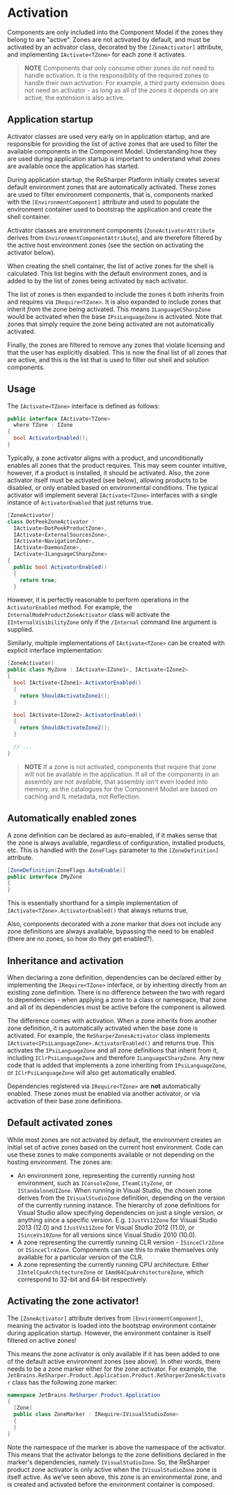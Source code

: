 # Activation

Components are only included into the Component Model if the zones they belong to are "active". Zones are not activated by default, and must be activated by an activator class, decorated by the `[ZoneActivator]` attribute, and implementing `IActivate<TZone>` for each zone it activates.

> **NOTE** Components that only consume other zones do not need to handle activation. It is the responsibility of the required zones to handle their own activation. For example, a third party extension does not need an activator - as long as all of the zones it depends on are active, the extension is also active.

## Application startup

Activator classes are used very early on in application startup, and are responsible for providing the list of active zones that are used to filter the available components in the Component Model. Understanding how they are used during application startup is important to understand what zones are available once the application has started.

During application startup, the ReSharper Platform initially creates several default environment zones that are automatically activated. These zones are used to filter environment components, that is, components marked with the `[EnvironmentComponent]` attribute and used to populate the environment container used to bootstrap the application and create the shell container.

Activator classes are environment components (`ZoneActivatorAttribute` derives from `EnvironmentComponentAttribute`), and are therefore filtered by the active host environment zones (see the section on activating the activator below).

When creating the shell container, the list of active zones for the shell is calculated. This list begins with the default environment zones, and is added to by the list of zones being activated by each activator.

The list of zones is then expanded to include the zones it both inherits from and requires via `IRequire<TZone>`. It is also expanded to include zones that inherit *from* the zone being activated. This means `ILanguageCSharpZone` would be activated when the base `IPsiLanguageZone` is activated. Note that zones that simply require the zone being activated are not automatically activated.

Finally, the zones are filtered to remove any zones that violate licensing and that the user has explicitly disabled. This is now the final list of all zones that are active, and this is the list that is used to filter out shell and solution components.

## Usage

The `IActivate<TZone>` interface is defined as follows:

```cs
public interface IActivate<TZone>
  where TZone : IZone
{
  bool ActivatorEnabled();
}
```

Typically, a zone activator aligns with a product, and unconditionally enables all zones that the product requires. This may seem counter intuitive, however, if a product is installed, it should be activated. Also, the zone activator itself must be activated (see below), allowing products to be disabled, or only enabled based on environmental conditions. The typical activator will implement several `IActivate<TZone>` interfaces with a single instance of `ActivatorEnabled` that just returns true.

```cs
[ZoneActivator]
class DotPeekZoneActivator : 
  IActivate<DotPeekProductZone>,
  IActivate<ExternalSourcesZone>,
  IActivate<NavigationZone>,
  IActivate<DaemonZone>,
  IActivate<ILanguageCSharpZone>
{
  public bool ActivatorEnabled()
  {
    return true;
  }
```

However, it is perfectly reasonable to perform operations in the `ActivatorEnabled` method. For example, the `InternalModeProductZoneActivator` class will activate the `IInternalVisibilityZone` only if the `/Internal` command line argument is supplied.

Similarly, multiple implementations of `IActivate<TZone>` can be created with explicit interface implementation:

```cs
[ZoneActivator]
public class MyZone : IActivate<IZone1>, IActivate<IZone2>
{
  bool IActivate<IZone1>.ActivatorEnabled()
  {
    return ShouldActivateZone1();
  }

  bool IActivate<IZone2>.ActivatorEnabled()
  {
    return ShouldActivateZone2();
  }

  // ...
}
```

> **NOTE** If a zone is not activated, components that require that zone will not be available in the application. If all of the components in an assembly are not available, that assembly isn't even loaded into memory, as the catalogues for the Component Model are based on caching and IL metadata, not Reflection.

## Automatically enabled zones

A zone definition can be declared as auto-enabled, if it makes sense that the zone is always available, regardless of configuration, installed products, etc. This is handled with the `ZoneFlags` parameter to the `[ZoneDefinition]` attribute.

```cs
[ZoneDefinition(ZoneFlags.AutoEnable)]
public interface IMyZone
{
}
```

This is essentially shorthand for a simple implementation of `IActivate<TZone>.ActivatorEnabled()` that always returns true, 

Also, components decorated with a zone marker that does not include any zone definitions are always available, bypassing the need to be enabled (there are no zones, so how do they get enabled?).

## Inheritance and activation

When declaring a zone definition, dependencies can be declared either by implementing the `IRequire<TZone>` interface, or by inheriting directly from an existing zone definition. There is no difference between the two with regard to dependencies - when applying a zone to a class or namespace, that zone and all of its dependencies must be active before the component is allowed.

The difference comes with activation. When a zone inherits from another zone definition, it is automatically activated when the base zone is activated. For example, the `ReSharperZonesActivator` class implements `IActivate<IPsiLanguageZone>.ActivatorEnabled()` and returns true. This activates the `IPsiLanguageZone` and all zone definitions that inherit from it, including `IClrPsiLanguageZone` and therefore `ILanguageCSharpZone`. Any new code that is added that implements a zone inheriting from `IPsiLanguageZone`, or `IClrPsiLanguageZone` will also get automatically enabled.

Dependencies registered via `IRequire<TZone>` are **not** automatically enabled. These zones must be enabled via another activator, or via activation of their base zone definitions.

## Default activated zones

While most zones are not activated by default, the environment creates an initial set of active zones based on the current host environment. Code can use these zones to make components available or not depending on the hosting environment. The zones are:

* An environment zone, representing the currently running host environment, such as `IConsoleZone`, `ITeamCityZone`, or `IStandaloneUIZone`. When running in Visual Studio, the chosen zone derives from the `IVisualStudioZone` definition, depending on the version of the currently running instance. The hierarchy of zone definitions for Visual Studio allow specifying dependencies on just a single version, or anything since a specific version. E.g. `IJustVs12Zone` for Visual Studio 2013 (12.0) and `IJustVs11Zone` for Visual Studio 2012 (11.0), or `ISinceVs10Zone` for all versions since Visual Studio 2010 (10.0).
* A zone representing the currently running CLR version - `ISinceClr2Zone` or `ISinceClr4Zone`. Components can use this to make themselves only available for a particular version of the CLR.
* A zone representing the currently running CPU architecture. Either `IIntelCpuArchitectureZone` or `IAmd64CpuArchitectureZone`, which correspond to 32-bit and 64-bit respectively.

## Activating the zone activator!

The `[ZoneActivator]` attribute derives from `[EnvironmentComponent]`, meaning the activator is loaded into the bootstrap environment container during application startup. However, the environment container is itself filtered on active zones!

This means the zone activator is only available if it has been added to one of the default active environment zones (see above). In other words, there needs to be a zone marker either for the zone activator. For example, the `JetBrains.ReSharper.Product.Application.Product.ReSharperZonesActivator` class has the following zone marker:

```cs
namespace JetBrains.ReSharper.Product.Application
{
  [Zone]
  public class ZoneMarker : IRequire<IVisualStudioZone>
  {
  }
}
```

Note the namespace of the marker is above the namespace of the activator. This means that the activator belongs to the zone definitions declared in the marker's dependencies, namely `IVisualStudioZone`. So, the ReSharper product zone activator is only active when the `IVisualStudioZone` zone is itself active. As we've seen above, this zone is an environmental zone, and is created and activated before the environment container is composed.

